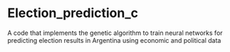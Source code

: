 # Election_prediction_c
A code that implements the genetic algorithm to train neural networks for predicting election results in Argentina using economic and political data 
